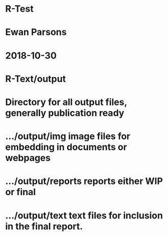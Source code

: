 # R-Test
#   Ewan Parsons
#   2018-10-30
#   R-Text/output
#   Directory for all output files, generally publication ready

#   .../output/img      image files for embedding in documents or webpages
#   .../output/reports  reports either WIP or final
#   .../output/text     text files for inclusion in the final report.

